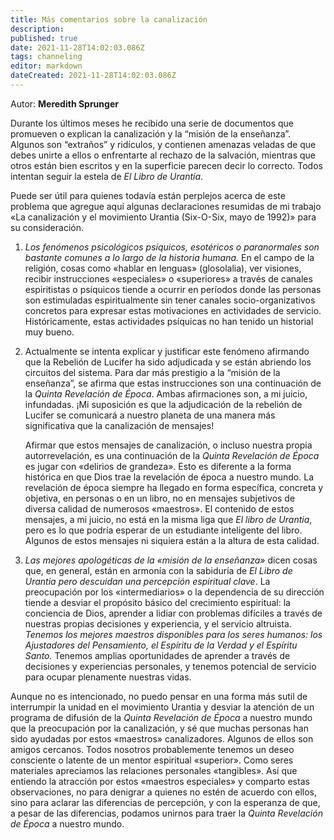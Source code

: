 ```yaml
---
title: Más comentarios sobre la canalización
description: 
published: true
date: 2021-11-28T14:02:03.086Z
tags: channeling
editor: markdown
dateCreated: 2021-11-28T14:02:03.086Z
---
```


Autor: **Meredith Sprunger**

Durante los últimos meses he recibido una serie de documentos que promueven o explican la canalización y la “misión de la enseñanza”. Algunos son “extraños” y ridículos, y contienen amenazas veladas de que debes unirte a ellos o enfrentarte al rechazo de la salvación, mientras que otros están bien escritos y en la superficie parecen decir lo correcto. Todos intentan seguir la estela de *El Libro de Urantia*.

Puede ser útil para quienes todavía están perplejos acerca de este problema que agregue aquí algunas declaraciones resumidas de mi trabajo «La canalización y el movimiento Urantia (Six-O-Six, mayo de 1992)» para su consideración.

1. *Los fenómenos psicológicos psíquicos, esotéricos o paranormales son bastante comunes a lo largo de la historia humana.* En el campo de la religión, cosas como «hablar en lenguas» (glosolalia), ver visiones, recibir instrucciones «especiales» o «superiores» a través de canales espiritistas o psíquicos tiende a ocurrir en períodos donde las personas son estimuladas espiritualmente sin tener canales socio-organizativos concretos para expresar estas motivaciones en actividades de servicio. Históricamente, estas actividades psíquicas no han tenido un historial muy bueno.

2. Actualmente se intenta explicar y justificar este fenómeno afirmando que la Rebelión de Lucifer ha sido adjudicada y se están abriendo los circuitos del sistema. Para dar más prestigio a la “misión de la enseñanza”, se afirma que estas instrucciones son una continuación de la *Quinta Revelación de Época*. Ambas afirmaciones son, a mi juicio, infundadas. ¡Mi suposición es que la adjudicación de la rebelión de Lucifer se comunicará a nuestro planeta de una manera más significativa que la canalización de mensajes!

    Afirmar que estos mensajes de canalización, o incluso nuestra propia autorrevelación, es una continuación de la *Quinta Revelación de Época* es jugar con «delirios de grandeza». Esto es diferente a la forma histórica en que Dios trae la revelación de época a nuestro mundo. La revelación de época siempre ha llegado en forma específica, concreta y objetiva, en personas o en un libro, no en mensajes subjetivos de diversa calidad de numerosos «maestros». El contenido de estos mensajes, a mi juicio, no está en la misma liga que *El libro de Urantia*, pero es lo que podría esperar de un estudiante inteligente del libro. Algunos de estos mensajes ni siquiera están a la altura de esta calidad.

3. *Las mejores apologéticas de la «misión de la enseñanza»* dicen cosas que, en general, están en armonía con la sabiduría de *El Libro de Urantia* *pero descuidan una percepción espiritual clave*. La preocupación por los «intermediarios» o la dependencia de su dirección tiende a desviar el propósito básico del crecimiento espiritual: la conciencia de Dios, aprender a lidiar con problemas difíciles a través de nuestras propias decisiones y experiencia, y el servicio altruista. *Tenemos los mejores maestros disponibles para los seres humanos: los Ajustadores del Pensamiento, el Espíritu de la Verdad y el Espíritu Santo.* Tenemos amplias oportunidades de aprender a través de decisiones y experiencias personales, y tenemos potencial de servicio para ocupar plenamente nuestras vidas.

Aunque no es intencionado, no puedo pensar en una forma más sutil de interrumpir la unidad en el movimiento Urantia y desviar la atención de un programa de difusión de la *Quinta Revelación de Época* a nuestro mundo que la preocupación por la canalización, y sé que muchas personas han sido ayudadas por estos «maestros» canalizadores. Algunos de ellos son amigos cercanos. Todos nosotros probablemente tenemos un deseo consciente o latente de un mentor espiritual «superior». Como seres materiales apreciamos las relaciones personales «tangibles». Así que entiendo la atracción por estos «maestros especiales» y comparto estas observaciones, no para denigrar a quienes no estén de acuerdo con ellos, sino para aclarar las diferencias de percepción, y con la esperanza de que, a pesar de las diferencias, podamos unirnos para traer la *Quinta Revelación de Época* a nuestro mundo.